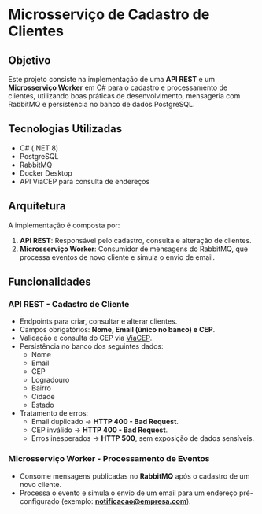 # Microsserviço de Cadastro de Clientes

## Objetivo

Este projeto consiste na implementação de uma **API REST** e um **Microsserviço Worker** em C# para o cadastro e processamento de clientes, utilizando boas práticas de desenvolvimento, mensageria com RabbitMQ e persistência no banco de dados PostgreSQL.

## Tecnologias Utilizadas

- C# (.NET 8)
- PostgreSQL
- RabbitMQ
- Docker Desktop
- API ViaCEP para consulta de endereços

## Arquitetura

A implementação é composta por:

1. **API REST**: Responsável pelo cadastro, consulta e alteração de clientes.
2. **Microsserviço Worker**: Consumidor de mensagens do RabbitMQ, que processa eventos de novo cliente e simula o envio de email.

## Funcionalidades

### API REST - Cadastro de Cliente
- Endpoints para criar, consultar e alterar clientes.
- Campos obrigatórios: **Nome, Email (único no banco) e CEP**.
- Validação e consulta do CEP via [ViaCEP](https://viacep.com.br/ws/{cep}/json/).
- Persistência no banco dos seguintes dados:
  - Nome
  - Email
  - CEP
  - Logradouro
  - Bairro
  - Cidade
  - Estado
- Tratamento de erros:
  - Email duplicado → **HTTP 400 - Bad Request**.
  - CEP inválido → **HTTP 400 - Bad Request**.
  - Erros inesperados → **HTTP 500**, sem exposição de dados sensíveis.

### Microsserviço Worker - Processamento de Eventos
- Consome mensagens publicadas no **RabbitMQ** após o cadastro de um novo cliente.
- Processa o evento e simula o envio de um email para um endereço pré-configurado (exemplo: **notificacao@empresa.com**).
